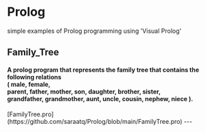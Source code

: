 # Prolog
 
 simple examples of Prolog programming using 'Visual Prolog'
 
 
## Family_Tree  
<h4> A prolog program that represents the family tree that contains the following relations   <br>
 ( male, female,  <br>
 parent, father, mother, son, daughter, brother, sister,  <br>
 grandfather, grandmother, aunt, uncle, cousin, nephew, niece ).  </h4>
  [FamilyTree.pro](https://github.com/saraatq/Prolog/blob/main/FamilyTree.pro)
---

